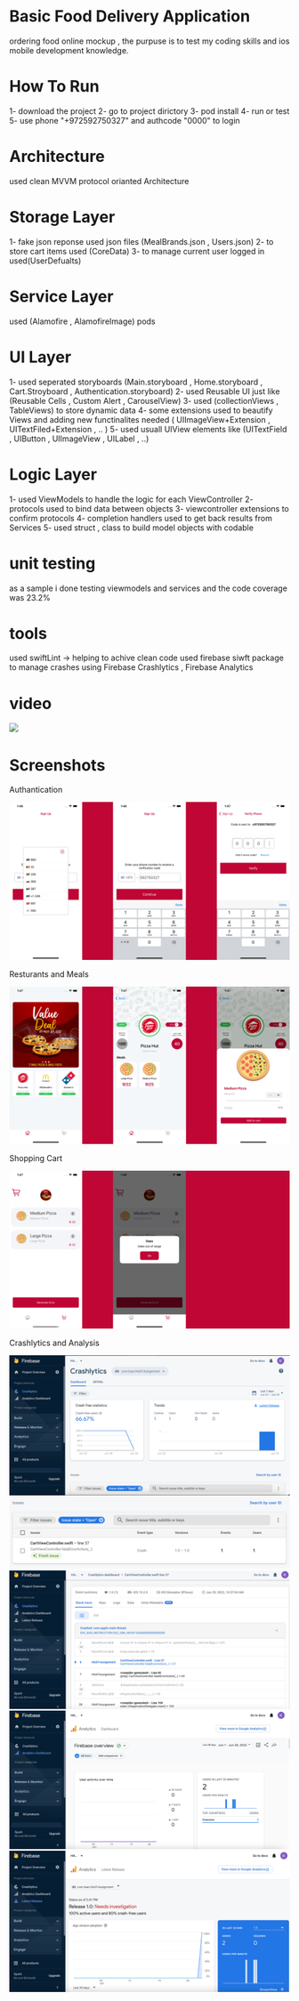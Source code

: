 #  Basic Food Delivery Application

ordering food online mockup , the purpuse is to test my coding skills and ios mobile development knowledge.


# How To Run 

1- download the project 
2- go to project dirictory 
3- pod install
4- run or test
5- use phone "+972592750327" and authcode "0000" to login


# Architecture 

 used clean MVVM protocol orianted Architecture 
 
 
# Storage Layer

 1- fake json reponse used json files (MealBrands.json , Users.json) 
 2- to store cart items used (CoreData)
 3- to manage current user logged in used(UserDefualts)

 
# Service Layer

 used (Alamofire , AlamofireImage) pods


# UI Layer 

 1- used seperated storyboards (Main.storyboard , Home.storyboard , Cart.Stroyboard , Authentication.storyboard)
 2- used Reusable UI just like (Reusable Cells , Custom Alert , CarouselView)
 3- used (collectionViews , TableViews) to store dynamic data
 4- some extensions used to beautify Views and adding new functinalites needed  ( UIImageView+Extension , UITextFiled+Extension , .. )
 5- used usuall UIView elements like (UITextField , UIButton , UIImageView , UILabel , ..)
 
 
 # Logic Layer 
 1- used ViewModels to handle the logic for each ViewController 
 2- protocols used to bind data between objects 
 3- viewcontroller extensions to confirm protocols
 4- completion handlers used to get back results from Services
 5- used struct , class to build model objects with codable 


# unit testing
 as a sample i done testing viewmodels and services and the code coverage was 23.2%


# tools 

used swiftLint -> helping to achive clean code
used firebase siwft package to manage crashes using Firebase Crashlytics , Firebase Analytics


# video
![](/HAAT-Assignment/Resources/Screenshots/HAATVideo)
# Screenshots

Authantication 

![](/HAAT-Assignment/Resources/Screenshots/Auth.png)


Resturants and Meals

![](/HAAT-Assignment/Resources/Screenshots/Home.png)

Shopping Cart

![](/HAAT-Assignment/Resources/Screenshots/Cart.png)

Crashlytics and Analysis

![](/HAAT-Assignment/Resources/Screenshots/crashboard.png)
![](/HAAT-Assignment/Resources/Screenshots/cartViewControllerCrash.png)
![](/HAAT-Assignment/Resources/Screenshots/crashDetails.png)
![](/HAAT-Assignment/Resources/Screenshots/AnalyticsBoard.png)
![](/HAAT-Assignment/Resources/Screenshots/investigationPage.png)

